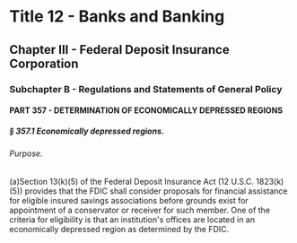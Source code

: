 
# Title 12 - Banks and Banking
## Chapter III - Federal Deposit Insurance Corporation
### Subchapter B - Regulations and Statements of General Policy
#### PART 357 - DETERMINATION OF ECONOMICALLY DEPRESSED REGIONS
##### § 357.1 Economically depressed regions.
###### Purpose.

(a)Section 13(k)(5) of the Federal Deposit Insurance Act (12 U.S.C. 1823(k)(5)) provides that the FDIC shall consider proposals for financial assistance for eligible insured savings associations before grounds exist for appointment of a conservator or receiver for such member. One of the criteria for eligibility is that an institution's offices are located in an economically depressed region as determined by the FDIC.
